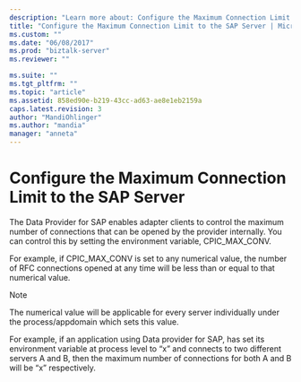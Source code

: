 ```yaml
---
description: "Learn more about: Configure the Maximum Connection Limit to the SAP Server"
title: "Configure the Maximum Connection Limit to the SAP Server | Microsoft Docs"
ms.custom: ""
ms.date: "06/08/2017"
ms.prod: "biztalk-server"
ms.reviewer: ""

ms.suite: ""
ms.tgt_pltfrm: ""
ms.topic: "article"
ms.assetid: 858ed90e-b219-43cc-ad63-ae8e1eb2159a
caps.latest.revision: 3
author: "MandiOhlinger"
ms.author: "mandia"
manager: "anneta"
---
```

# Configure the Maximum Connection Limit to the SAP Server
The Data Provider for SAP enables adapter clients to control the maximum number of connections that can be opened by the provider internally. You can control this by setting the environment variable, CPIC_MAX_CONV.  
  
 For example, if CPIC_MAX_CONV is set to any numerical value, the number of RFC connections opened at any time will be less than or equal to that numerical value.  
  
> [!NOTE]
>  The numerical value will be applicable for every server individually under the process/appdomain which sets this value.  
  
 For example, if an application using Data provider for SAP, has set its environment variable at process level to “x” and connects to two different servers A and B, then the maximum number of connections for both A and B will be “x” respectively.
